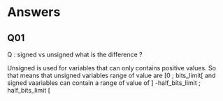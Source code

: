 # Answers

## Q01

Q : signed vs unsigned what is the difference ?

Unsigned is used for variables that can only contains positive values. So that means that unsigned variables range of value are [0 ; bits_limit[ and signed vaariables can contain a range of value of ] -half_bits_limit ; half_bits_limit [
